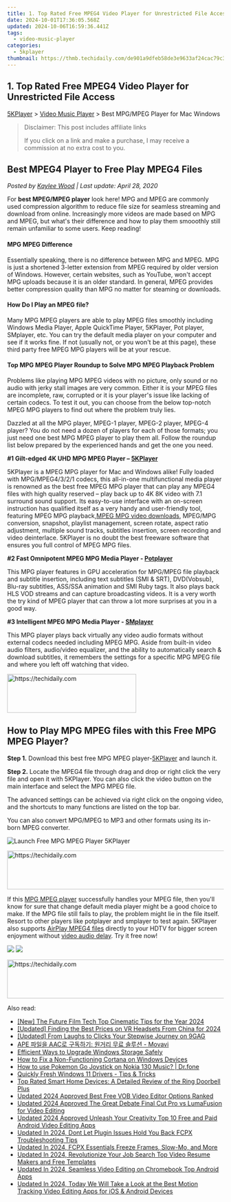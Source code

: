 ```yaml
---
title: 1. Top Rated Free MPEG4 Video Player for Unrestricted File Access
date: 2024-10-01T17:36:05.568Z
updated: 2024-10-06T16:59:36.441Z
tags:
  - video-music-player
categories:
  - 5kplayer
thumbnail: https://thmb.techidaily.com/de901a9dfeb58de3e9633af24cac79c38827e6567ccf0cdebe9976885fce2e39.png
---
```


## 1. Top Rated Free MPEG4 Video Player for Unrestricted File Access

[5KPlayer](https://tools.techidaily.com/5kplayer/products/) \> [Video Music Player](https://tools.techidaily.com/5kplayer/video-music-player/) \> Best MPG/MPEG Player for Mac Windows

>  Disclaimer: This post includes affiliate links
>
>  If you click on a link and make a purchase, I may receive a commission at no extra cost to you.
>

## Best MPEG4 Player to Free Play MPEG4 Files

 _Posted by [Kaylee Wood](https://www.quora.com/profile/Amanda-Hu-21) | Last update: April 28, 2020_

For **best MPEG/MPEG player** look here! MPG and MPEG are commonly used compression algorithm to reduce file size for seamless streaming and download from online. Increasingly more videos are made based on MPG and MPEG, but what's their difference and how to play them smooothly still remain unfamiliar to some users. Keep reading! 

#### **MPG MPEG Difference**

Essentially speaking, there is no difference between MPG and MPEG. MPG is just a shortened 3-letter extension from MPEG required by older version of Windows. However, certain websites, such as YouTube, won't accept MPG uploads because it is an older standard. In general, MPEG provides better compression quality than MPG no matter for steaming or downloads. 

#### **How Do I Play an MPEG file?**

Many MPG MPEG players are able to play MPEG files smoothly including Windows Media Player, Apple QuickTime Player, 5KPlayer, Pot player, SMplayer, etc. You can try the default media player on your computer and see if it works fine. If not (usually not, or you won't be at this page), these third party free MPEG MPG players will be at your rescue. 

#### **Top MPG MPEG Player Roundup to Solve MPG MPEG Playback Problem**

Problems like playing MPG MPEG videos with no picture, only sound or no audio with jerky stall images are very common. Either it is your MPEG files are incomplete, raw, corrupted or it is your player's issue like lacking of certain codecs. To test it out, you can choose from the below top-notch MPEG MPG players to find out where the problem truly lies. 

Dazzled at all the MPG player, MPEG-1 player, MPEG-2 player, MPEG-4 player? You do not need a dozen of players for each of those formats; you just need one best MPG MPEG player to play them all. Follow the roundup list below prepared by the experienced hands and get the one you need. 

**#1 Gilt-edged 4K UHD MPG MPEG Player – [5KPlayer](https://tools.techidaily.com/5kplayer/products/)** 

5KPlayer is a MPEG MPG player for Mac and Windows alike! Fully loaded with MPG/MPEG4/3/2/1 codecs, this all-in-one multifunctional media player is renowned as the best free MPEG MPG player that can play any MPEG4 files with high quality reserved – play back up to 4K 8K video with 7.1 surround sound support. Its easy-to-use interface with an on-screen instruction has qualified itself as a very handy and user-friendly tool, featuring MPEG MPG playback,[MPEG MPG video downloads](https://tools.techidaily.com/5kplayer/youtube-download/), MPEG/MPG conversion, snapshot, playlist management, screen rotate, aspect ratio adjustment, multiple sound tracks, subtitles insertion, screen recording and video deinterlace. 5KPlayer is no doubt the best freeware software that ensures you full control of MPEG MPG files.

**#2 Fast Omnipotent MPEG MPG Media Player - [Potplayer](https://potplayer.daum.net/)**

This MPG player features in GPU acceleration for MPG/MPEG file playback and subtitle insertion, including text subtitles (SMI & SRT), DVD(Vobsub), Blu-ray subtitles, ASS/SSA animation and SMI Ruby tags. It also plays back HLS VOD streams and can capture broadcasting videos. It is a very worth the try kind of MPEG player that can throw a lot more surprises at you in a good way.

**#3 Intelligent MPEG MPG Media Player - [SMplayer](http://smplayer.sourceforge.net/)**

This MPG player plays back virtually any video audio formats without external codecs needed including MPEG MPG. Aside from built-in video audio filters, audio/video equalizer, and the ability to automatically search & download subtitles, it remembers the settings for a specific MPG MPEG file and where you left off watching that video. 

<!-- affiliate ads begin -->
<a href="https://aligracehair.sjv.io/c/5597632/1896505/19272" target="_top" id="1896505">
  <img src="//a.impactradius-go.com/display-ad/19272-1896505" border="0" alt="https://techidaily.com" width="300" height="90"/>
</a>
<img height="0" width="0" src="https://aligracehair.sjv.io/i/5597632/1896505/19272" style="position:absolute;visibility:hidden;" border="0" />
<!-- affiliate ads end -->

## How to Play MPG MPEG files with this Free MPG MPEG Player?

**Step 1\.** Download this best free MPG MPEG player-[5KPlayer](https://tools.techidaily.com/5kplayer/products/) and launch it.

**Step 2.** Locate the MPEG4 file through drag and drop or right click the very file and open it with 5KPlayer. You can also click the video button on the main interface and select the MPG MPEG file.

The advanced settings can be achieved via right click on the ongoing video, and the shortcuts to many functions are listed on the top bar.

You can also convert MPG/MPEG to MP3 and other formats using its in-born MPEG converter.

![Launch Free MPG MPEG Player 5KPlayer](https://www.5kplayer.com/video-music-player/img/youtube-0119-01.png) 

<!-- affiliate ads begin -->
<a href="https://appsumo.8odi.net/c/5597632/2130886/7443" target="_top" id="2130886">
  <img src="//a.impactradius-go.com/display-ad/7443-2130886" border="0" alt="https://techidaily.com" width="728" height="90"/>
</a>
<img height="0" width="0" src="https://appsumo.8odi.net/i/5597632/2130886/7443" style="position:absolute;visibility:hidden;" border="0" />
<!-- affiliate ads end -->

If this [MPG MPEG player](https://tools.techidaily.com/5kplayer/video-music-player/) successfully handles your MPEG file, then you'll know for sure that change default media player might be a good choice to make. If the MPG file still fails to play, the problem might lie in the file itself. Resort to other players like potplayer and smplayer to test again. 5KPlayer also supports [AirPlay MPEG4 files](https://tools.techidaily.com/5kplayer/airplay/) directly to your HDTV for bigger screen enjoyment without [video audio delay](https://tools.techidaily.com/5kplayer/airplay/). Try it free now!

[![](https://www.5kplayer.com/video-music-player/../button/freedownbackwin.png)](https://tools.techidaily.com/5kplayer/products/) [![](https://www.5kplayer.com/video-music-player/../button/freedownbackmac.png)](https://tools.techidaily.com/5kplayer/products/)

<!-- affiliate ads begin -->
<a href="https://appsumo.8odi.net/c/5597632/2151869/7443" target="_top" id="2151869">
  <img src="//a.impactradius-go.com/display-ad/7443-2151869" border="0" alt="https://techidaily.com" width="728" height="90"/>
</a>
<img height="0" width="0" src="https://appsumo.8odi.net/i/5597632/2151869/7443" style="position:absolute;visibility:hidden;" border="0" />
<!-- affiliate ads end -->

<ins class="adsbygoogle"
     style="display:block"
     data-ad-format="autorelaxed"
     data-ad-client="ca-pub-7571918770474297"
     data-ad-slot="1223367746"></ins>

<ins class="adsbygoogle"
     style="display:block"
     data-ad-client="ca-pub-7571918770474297"
     data-ad-slot="8358498916"
     data-ad-format="auto"
     data-full-width-responsive="true"></ins>

<span class="atpl-alsoreadstyle">Also read:</span>
<div><ul>
<li><a href="https://some-approaches.techidaily.com/new-the-future-film-tech-top-cinematic-tips-for-the-year-2024/"><u>[New] The Future Film Tech Top Cinematic Tips for the Year 2024</u></a></li>
<li><a href="https://article-posts.techidaily.com/updated-finding-the-best-prices-on-vr-headsets-from-china-for-2024/"><u>[Updated] Finding the Best Prices on VR Headsets From China for 2024</u></a></li>
<li><a href="https://some-knowledge.techidaily.com/updated-from-laughs-to-clicks-your-stepwise-journey-on-9gag/"><u>[Updated] From Laughs to Clicks Your Stepwise Journey on 9GAG</u></a></li>
<li><a href="https://win-howtos.techidaily.com/ape-aac-movavi/"><u>APE 파일을 AAC로 구독하기: 원거리 무료 솔루션 - Movavi</u></a></li>
<li><a href="https://win11-tips.techidaily.com/efficient-ways-to-upgrade-windows-storage-safely/"><u>Efficient Ways to Upgrade Windows Storage Safely</u></a></li>
<li><a href="https://win-blog.techidaily.com/how-to-fix-a-non-functioning-cortana-on-windows-devices/"><u>How to Fix a Non-Functioning Cortana on Windows Devices</u></a></li>
<li><a href="https://android-pokemon-go.techidaily.com/how-to-use-pokemon-go-joystick-on-nokia-130-music-drfone-by-drfone-virtual-android/"><u>How to use Pokemon Go Joystick on Nokia 130 Music? | Dr.fone</u></a></li>
<li><a href="https://driver-install.techidaily.com/quickly-fresh-windows-11-drivers-tips-and-tricks/"><u>Quickly Fresh Windows 11 Drivers - Tips & Tricks</u></a></li>
<li><a href="https://buynow-tips.techidaily.com/top-rated-smart-home-devices-a-detailed-review-of-the-ring-doorbell-plus/"><u>Top Rated Smart Home Devices: A Detailed Review of the Ring Doorbell Plus</u></a></li>
<li><a href="https://video-creation-software.techidaily.com/updated-2024-approved-best-free-vob-video-editor-options-ranked/"><u>Updated 2024 Approved Best Free VOB Video Editor Options Ranked</u></a></li>
<li><a href="https://video-creation-software.techidaily.com/updated-2024-approved-the-great-debate-final-cut-pro-vs-lumafusion-for-video-editing/"><u>Updated 2024 Approved The Great Debate Final Cut Pro vs LumaFusion for Video Editing</u></a></li>
<li><a href="https://video-creation-software.techidaily.com/updated-2024-approved-unleash-your-creativity-top-10-free-and-paid-android-video-editing-apps/"><u>Updated 2024 Approved Unleash Your Creativity Top 10 Free and Paid Android Video Editing Apps</u></a></li>
<li><a href="https://video-creation-software.techidaily.com/updated-in-2024-dont-let-plugin-issues-hold-you-back-fcpx-troubleshooting-tips/"><u>Updated In 2024, Dont Let Plugin Issues Hold You Back FCPX Troubleshooting Tips</u></a></li>
<li><a href="https://video-creation-software.techidaily.com/updated-in-2024-fcpx-essentials-freeze-frames-slow-mo-and-more/"><u>Updated In 2024, FCPX Essentials Freeze Frames, Slow-Mo, and More</u></a></li>
<li><a href="https://video-creation-software.techidaily.com/updated-in-2024-revolutionize-your-job-search-top-video-resume-makers-and-free-templates/"><u>Updated In 2024, Revolutionize Your Job Search Top Video Resume Makers and Free Templates</u></a></li>
<li><a href="https://video-creation-software.techidaily.com/updated-in-2024-seamless-video-editing-on-chromebook-top-android-apps/"><u>Updated In 2024, Seamless Video Editing on Chromebook Top Android Apps</u></a></li>
<li><a href="https://video-creation-software.techidaily.com/updated-in-2024-today-we-will-take-a-look-at-the-best-motion-tracking-video-editing-apps-for-ios-and-android-devices/"><u>Updated In 2024, Today We Will Take a Look at the Best Motion Tracking Video Editing Apps for iOS & Android Devices</u></a></li>
</ul></div>

